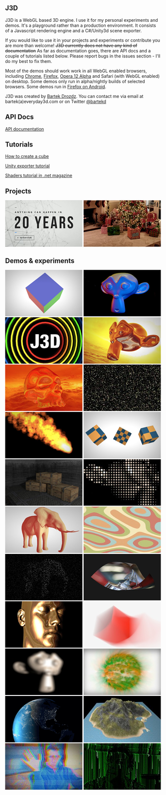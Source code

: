 ## J3D

J3D is a WebGL based 3D engine. I use it for my personal experiments and demos. It's a playground rather than a production environment. It consists of a Javascript rendering engine and a C#/Unity3d scene exporter.

If you would like to use it in your projects and experiments or contribute you are more than welcome! ~~J3D currently does not have any kind of documentation~~ As far as documentation goes, there are API docs and a couple of tutorials listed below. Please report bugs in the issues section - I'll do my best to fix them.

Most of the demos should work work in all WebGL enabled browsers, including [Chrome](http://www.google.com/chrome/), [Firefox](http://www.mozilla.com/en-US/firefox/), [Opera 12 Alpha](http://www.opera.com/browser/next/) and Safari (with WebGL enabled) on desktop. Some demos only run in alpha/nightly builds of selected browsers. Some demos run in [Firefox on Android](http://www.mozilla.com/en-US/m/beta).


J3D was created by [Bartek Drozdz](http://www.everyday3d.com/). You can contact me via email at bartek(a)everyday3d.com or on Twitter [@bartekd](http://twitter.com/bartekd)

## API Docs

[API documentation](http://everyday3d.com/j3d/apidocs/)

## Tutorials

[How to create a cube](https://github.com/drojdjou/J3D/wiki/How-to-create-a-cube)

[Unity exporter tutorial](https://github.com/drojdjou/J3D/wiki/Unity-exporter-tutorial)

[Shaders tutorial in .net magazine](http://www.netmagazine.com/tutorials/create-amazing-webgl-effects-shaders)

## Projects

[![Sundance Rectify](/thumbs/proj_rectify.jpg)](http://holotype.co/project/rectify)
[![Tool Christmas Card](/thumbs/proj_toolxmas.jpg)](http://demo.toolprototype.com/toolxmas/)

## Demos & experiments

[![Hello Cube](/thumbs/001_hellocube.jpg)](/demo/000_HelloCube.html)
[![Lights](/thumbs/002_lights.jpg)](/demo/001_Lights.html)
[![Scene exported from Unity3d](/thumbs/003_scene.jpg)](/demo/002_Scene.html)
[![Cubemap / Reflective material / Skybox](/thumbs/004_skybox.jpg)](/demo/003_Cubemap.html)
[![Glass / Refraction, reflection, fresnel, chromatic dispersion](/thumbs/005_glass.jpg)](/demo/004_Glass.html)
[![1.000.000 static particles (or more :)](/thumbs/006_particles.jpg)](/demo/005_Particles.html)
[![Particle stream](/thumbs/007_stream.jpg)](/demo/006_Particle_animation.html)
[![Texture tile and offset](/thumbs/008_tileoffset.jpg)](/demo/007_TileAndOffset.html)
[![Lightmapped scene](/thumbs/009_lightmap.jpg)](/demo/008_Lightmap.html)
[![Basic filter](/thumbs/010_basicfilter.jpg)](/demo/009_BasicFilter.html)
[![Toon shading](/thumbs/011_toon.jpg)](/demo/010_ToonShading.html)
[![Plasma Effect](/thumbs/012_plasma.jpg)](/demo/011_Plasma.html)
[![Particle Rain](/thumbs/013_rain.jpg)](/demo/012_ParticleRain.html)
[![Paper](/thumbs/014_paper.jpg)](/demo/013_Paper.html)
[![Head](/thumbs/015_head.jpg)](/demo/014_Head.html)
[![Persistence](/thumbs/016_persistence.jpg)](/demo/015_Persistence.html)
[![Blur](/thumbs/017_blur.jpg)](/demo/016_BlurFilter.html)
[![Scene management](/thumbs/018_sceneman.jpg)](/demo/017_SceneManagement.html)
[![Globe](/thumbs/019_sphere.png)](/demo/018_Sphere.html)
[![Terrain shader](/thumbs/020_terrain.jpg)](/demo/019_Terrain.html)
[![Webcam texture (Canary, Opera Labs)](/thumbs/023_webrtc.jpg)](/demo/022_Webcam.html)
[![Webcam particles (Canary, Opera Labs)](/thumbs/024_webcamParticles.jpg)](/demo/023_Webcam_Particles.html)
